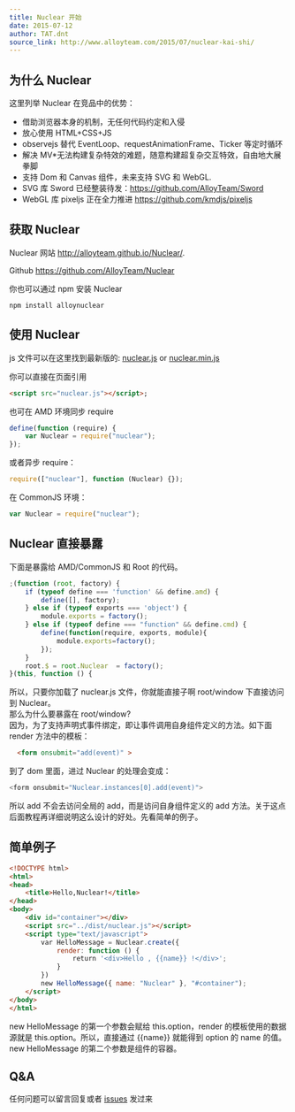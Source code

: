 ```yaml
---
title: Nuclear 开始
date: 2015-07-12
author: TAT.dnt
source_link: http://www.alloyteam.com/2015/07/nuclear-kai-shi/
---
```


<!-- {% raw %} - for jekyll -->

## 为什么 Nuclear

这里列举 Nuclear 在竞品中的优势：

-   借助浏览器本身的机制，无任何代码约定和入侵
-   放心使用 HTML+CSS+JS
-   observejs 替代 EventLoop、requestAnimationFrame、Ticker 等定时循环
-   解决 MV\*无法构建复杂特效的难题，随意构建超复杂交互特效，自由地大展拳脚
-   支持 Dom 和 Canvas 组件，未来支持 SVG 和 WebGL.
-   SVG 库 Sword 已经整装待发：<https://github.com/AlloyTeam/Sword>
-   WebGL 库 pixeljs 正在全力推进 <https://github.com/kmdjs/pixeljs>

## 获取 Nuclear

Nuclear 网站 <http://alloyteam.github.io/Nuclear/>.

Github <https://github.com/AlloyTeam/Nuclear>

你也可以通过 npm 安装 Nuclear

    npm install alloynuclear

## 使用 Nuclear

js 文件可以在这里找到最新版的: [nuclear.js](https://raw.githubusercontent.com/AlloyTeam/Nuclear/master/dist/nuclear.js) or [nuclear.min.js](https://raw.githubusercontent.com/AlloyTeam/Nuclear/master/dist/nuclear.min.js)

你可以直接在页面引用

```html
<script src="nuclear.js"></script>;
```

也可在 AMD 环境同步 require

```javascript
define(function (require) {
    var Nuclear = require("nuclear");
});
```

或者异步 require：

```javascript
require(["nuclear"], function (Nuclear) {});
```

在 CommonJS 环境：

```javascript
var Nuclear = require("nuclear");
```

## Nuclear 直接暴露

下面是暴露给 AMD/CommonJS 和 Root 的代码。

```javascript
;(function (root, factory) {
    if (typeof define === 'function' && define.amd) {
        define([], factory);
    } else if (typeof exports === 'object') {
        module.exports = factory();
    } else if (typeof define === "function" && define.cmd) {
        define(function(require, exports, module){
            module.exports=factory();
        });
    }
    root.$ = root.Nuclear  = factory();   
}(this, function () {
```

所以，只要你加载了 nuclear.js 文件，你就能直接子啊 root/window 下直接访问到 Nuclear。  
那么为什么要暴露在 root/window?  
因为，为了支持声明式事件绑定，即让事件调用自身组件定义的方法。如下面 render 方法中的模板：

```html
  <form onsubmit="add(event)" >
```

到了 dom 里面，进过 Nuclear 的处理会变成：

```c
<form onsubmit="Nuclear.instances[0].add(event)">
```

所以 add 不会去访问全局的 add，而是访问自身组件定义的 add 方法。关于这点后面教程再详细说明这么设计的好处。先看简单的例子。

## 简单例子

```html
<!DOCTYPE html>
<html>
<head>
    <title>Hello,Nuclear!</title>
</head>
<body>
    <div id="container"></div>
    <script src="../dist/nuclear.js"></script>
    <script type="text/javascript">
        var HelloMessage = Nuclear.create({
            render: function () {
                return '<div>Hello , {{name}} !</div>';
            }
        })
        new HelloMessage({ name: "Nuclear" }, "#container");
    </script>
</body>
</html>
```

new HelloMessage 的第一个参数会赋给 this.option，render 的模板使用的数据源就是 this.option。所以，直接通过 {{name}} 就能得到 option 的 name 的值。  
new HelloMessage 的第二个参数是组件的容器。

## Q&A

任何问题可以留言回复或者 [issues](https://github.com/AlloyTeam/Nuclear/issues/new) 发过来


<!-- {% endraw %} - for jekyll -->